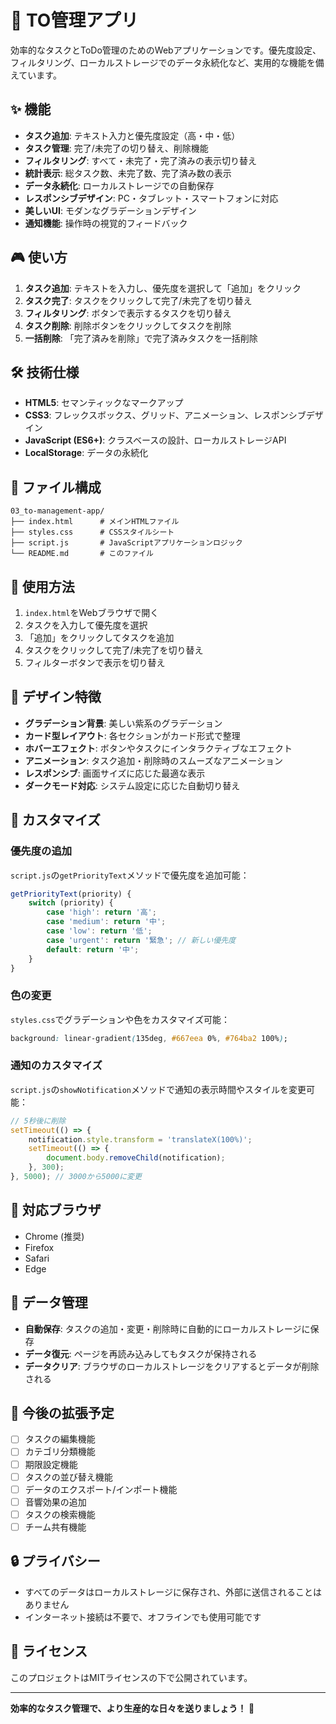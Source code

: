# 📝 TO管理アプリ

効率的なタスクとToDo管理のためのWebアプリケーションです。優先度設定、フィルタリング、ローカルストレージでのデータ永続化など、実用的な機能を備えています。

## ✨ 機能

- **タスク追加**: テキスト入力と優先度設定（高・中・低）
- **タスク管理**: 完了/未完了の切り替え、削除機能
- **フィルタリング**: すべて・未完了・完了済みの表示切り替え
- **統計表示**: 総タスク数、未完了数、完了済み数の表示
- **データ永続化**: ローカルストレージでの自動保存
- **レスポンシブデザイン**: PC・タブレット・スマートフォンに対応
- **美しいUI**: モダンなグラデーションデザイン
- **通知機能**: 操作時の視覚的フィードバック

## 🎮 使い方

1. **タスク追加**: テキストを入力し、優先度を選択して「追加」をクリック
2. **タスク完了**: タスクをクリックして完了/未完了を切り替え
3. **フィルタリング**: ボタンで表示するタスクを切り替え
4. **タスク削除**: 削除ボタンをクリックしてタスクを削除
5. **一括削除**: 「完了済みを削除」で完了済みタスクを一括削除

## 🛠️ 技術仕様

- **HTML5**: セマンティックなマークアップ
- **CSS3**: フレックスボックス、グリッド、アニメーション、レスポンシブデザイン
- **JavaScript (ES6+)**: クラスベースの設計、ローカルストレージAPI
- **LocalStorage**: データの永続化

## 📁 ファイル構成

```
03_to-management-app/
├── index.html      # メインHTMLファイル
├── styles.css      # CSSスタイルシート
├── script.js       # JavaScriptアプリケーションロジック
└── README.md       # このファイル
```

## 🚀 使用方法

1. `index.html`をWebブラウザで開く
2. タスクを入力して優先度を選択
3. 「追加」をクリックしてタスクを追加
4. タスクをクリックして完了/未完了を切り替え
5. フィルターボタンで表示を切り替え

## 🎨 デザイン特徴

- **グラデーション背景**: 美しい紫系のグラデーション
- **カード型レイアウト**: 各セクションがカード形式で整理
- **ホバーエフェクト**: ボタンやタスクにインタラクティブなエフェクト
- **アニメーション**: タスク追加・削除時のスムーズなアニメーション
- **レスポンシブ**: 画面サイズに応じた最適な表示
- **ダークモード対応**: システム設定に応じた自動切り替え

## 🔧 カスタマイズ

### 優先度の追加
`script.js`の`getPriorityText`メソッドで優先度を追加可能：

```javascript
getPriorityText(priority) {
    switch (priority) {
        case 'high': return '高';
        case 'medium': return '中';
        case 'low': return '低';
        case 'urgent': return '緊急'; // 新しい優先度
        default: return '中';
    }
}
```

### 色の変更
`styles.css`でグラデーションや色をカスタマイズ可能：

```css
background: linear-gradient(135deg, #667eea 0%, #764ba2 100%);
```

### 通知のカスタマイズ
`script.js`の`showNotification`メソッドで通知の表示時間やスタイルを変更可能：

```javascript
// 5秒後に削除
setTimeout(() => {
    notification.style.transform = 'translateX(100%)';
    setTimeout(() => {
        document.body.removeChild(notification);
    }, 300);
}, 5000); // 3000から5000に変更
```

## 📱 対応ブラウザ

- Chrome (推奨)
- Firefox
- Safari
- Edge

## 💾 データ管理

- **自動保存**: タスクの追加・変更・削除時に自動的にローカルストレージに保存
- **データ復元**: ページを再読み込みしてもタスクが保持される
- **データクリア**: ブラウザのローカルストレージをクリアするとデータが削除される

## 🎯 今後の拡張予定

- [ ] タスクの編集機能
- [ ] カテゴリ分類機能
- [ ] 期限設定機能
- [ ] タスクの並び替え機能
- [ ] データのエクスポート/インポート機能
- [ ] 音響効果の追加
- [ ] タスクの検索機能
- [ ] チーム共有機能

## 🔒 プライバシー

- すべてのデータはローカルストレージに保存され、外部に送信されることはありません
- インターネット接続は不要で、オフラインでも使用可能です

## 📄 ライセンス

このプロジェクトはMITライセンスの下で公開されています。

---

**効率的なタスク管理で、より生産的な日々を送りましょう！** 🚀